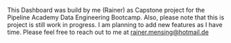 This Dashboard was build by me (Rainer) as Capstone project for the Pipeline Academy Data Engineering Bootcamp. Also, please note that this is project is still work in progress. I am planning to add new features as I have time. Please feel free to reach out to me at rainer.mensing@hotmail.de
